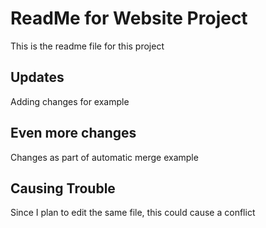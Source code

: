 # ReadMe for Website Project

This is the readme file for this project

## Updates

Adding changes for example

## Even more changes

Changes as part of automatic merge example

## Causing Trouble

Since I plan to edit the same file, this could cause a conflict